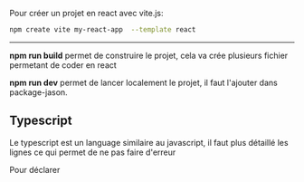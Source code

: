 Pour créer un projet en react avec vite.js: 

``` bash
npm create vite my-react-app  --template react  
```
---
**npm run build** permet de construire le projet, cela va crée plusieurs fichier permetant de coder en react

**npm run dev** permet de lancer localement le projet, il faut l'ajouter dans package-jason. 

## Typescript
Le typescript est un language similaire au javascript, il faut plus détaillé les lignes ce qui permet de ne pas faire d'erreur 

Pour déclarer 





